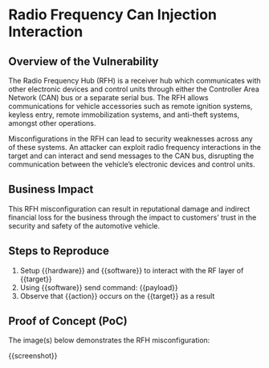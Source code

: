 # Radio Frequency Can Injection Interaction

## Overview of the Vulnerability

The Radio Frequency Hub (RFH) is a receiver hub which communicates with other electronic devices and control units through either the Controller Area Network (CAN) bus or a separate serial bus. The RFH allows communications for vehicle accessories such as remote ignition systems, keyless entry, remote immobilization systems, and anti-theft systems, amongst other operations.

Misconfigurations in the RFH can lead to security weaknesses across any of these systems. An attacker can exploit radio frequency interactions in the target and can interact and send messages to the CAN bus, disrupting the communication between the vehicle’s electronic devices and control units.

## Business Impact

This RFH misconfiguration can result in reputational damage and indirect financial loss for the business through the impact to customers’ trust in the security and safety of the automotive vehicle.

## Steps to Reproduce

1. Setup {{hardware}} and {{software}} to interact with the RF layer of {{target}}
1. Using {{software}} send command: {{payload}}
1. Observe that {{action}} occurs on the {{target}} as a result

## Proof of Concept (PoC)

The image(s) below demonstrates the RFH misconfiguration:

{{screenshot}}
